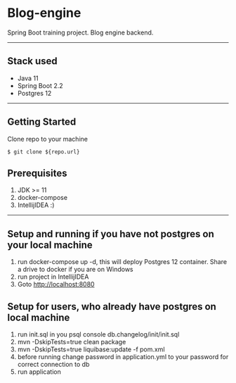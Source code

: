 # Blog-engine

Spring Boot training project. Blog engine backend.

----
## Stack used
* Java 11
* Spring Boot 2.2
* Postgres 12

----
## Getting Started

Clone repo to your machine


```
$ git clone ${repo.url}
```

## Prerequisites
1. JDK >= 11
2. docker-compose
3. IntellijIDEA :)

----
## Setup and running if you have not postgres on your local machine
1. run docker-compose up -d, this will deploy Postgres 12 container. Share a drive to docker if you are on Windows
2. run project in IntellijIDEA
3. Goto [http://localhost:8080](http://localhost:8080)

## Setup for users, who already have postgres on local machine
1. run init.sql in you psql console db.changelog/init/init.sql
2. mvn -DskipTests=true clean package
3. mvn -DskipTests=true liquibase:update -f pom.xml
4. before running change password in application.yml to your password for correct connection to db
5. run application
